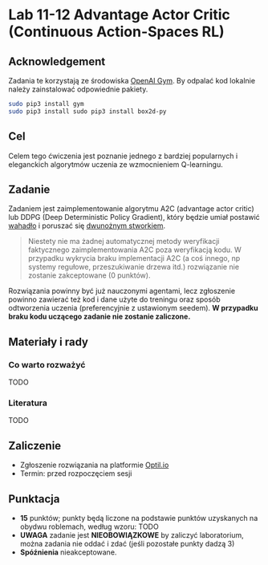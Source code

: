 # Lab 11-12 Advantage Actor Critic (Continuous Action-Spaces RL)

## Acknowledgement
Zadania te korzystają ze środowiska [OpenAI Gym](https://gym.openai.com). By odpalać kod lokalnie należy zainstalować odpowiednie pakiety.
```bash
sudo pip3 install gym
sudo pip3 install sudo pip3 install box2d-py

```

## Cel
Celem tego ćwiczenia jest poznanie jednego z bardziej popularnych i eleganckich algorytmów uczenia ze wzmocnieniem Q-learningu. 

## Zadanie
Zadaniem jest zaimplementowanie algorytmu A2C (advantage actor critic) lub DDPG (Deep Deterministic Policy Gradient), który będzie umiał postawić [wahadło](https://gym.openai.com/envs/Pendulum-v0/) i poruszać się [dwunożnym stworkiem](https://gym.openai.com/envs/Pendulum-v0/). 

> Niestety nie ma żadnej automatycznej metody weryfikacji faktycznego zaimplementowania A2C poza weryfikacją kodu. W przypadku wykrycia braku implementacji A2C (a coś innego, np systemy regułowe, przeszukiwanie drzewa itd.) rozwiązanie nie zostanie zakceptowane (0 punktów).

Rozwiązania powinny być już nauczonymi agentami, lecz zgłoszenie powinno zawierać też kod i dane użyte do treningu oraz sposób odtworzenia uczenia (preferencyjnie z ustawionym seedem). **W przypadku braku kodu uczącego zadanie nie zostanie zaliczone.**

## Materiały i rady

### Co warto rozważyć
TODO

### Literatura
TODO

## Zaliczenie
* Zgłoszenie rozwiązania na platformie [Optil.io](https://www.optil.io/optilion/problem/3170)
* Termin: przed rozpoczęciem sesji 

## Punktacja
* **15** punktów; punkty będą liczone na podstawie punktów uzyskanych na obydwu roblemach, według wzoru: TODO
* **UWAGA** zadanie jest **NIEOBOWIĄZKOWE** by zaliczyć laboratorium, można zadania nie oddać i zdać (jeśli pozostałe punkty dadzą 3)
* **Spóźnienia** nieakceptowane.
